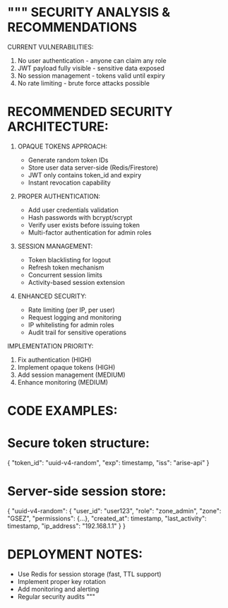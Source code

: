 """
SECURITY ANALYSIS & RECOMMENDATIONS
===================================

CURRENT VULNERABILITIES:
1. No user authentication - anyone can claim any role
2. JWT payload fully visible - sensitive data exposed
3. No session management - tokens valid until expiry
4. No rate limiting - brute force attacks possible

RECOMMENDED SECURITY ARCHITECTURE:
================================

1. OPAQUE TOKENS APPROACH:
   - Generate random token IDs
   - Store user data server-side (Redis/Firestore)
   - JWT only contains token_id and expiry
   - Instant revocation capability

2. PROPER AUTHENTICATION:
   - Add user credentials validation
   - Hash passwords with bcrypt/scrypt
   - Verify user exists before issuing token
   - Multi-factor authentication for admin roles

3. SESSION MANAGEMENT:
   - Token blacklisting for logout
   - Refresh token mechanism
   - Concurrent session limits
   - Activity-based session extension

4. ENHANCED SECURITY:
   - Rate limiting (per IP, per user)
   - Request logging and monitoring
   - IP whitelisting for admin roles
   - Audit trail for sensitive operations

IMPLEMENTATION PRIORITY:
1. Fix authentication (HIGH)
2. Implement opaque tokens (HIGH)
3. Add session management (MEDIUM)
4. Enhance monitoring (MEDIUM)

CODE EXAMPLES:
=============

# Secure token structure:
{
  "token_id": "uuid-v4-random",
  "exp": timestamp,
  "iss": "arise-api"
}

# Server-side session store:
{
  "uuid-v4-random": {
    "user_id": "user123",
    "role": "zone_admin",
    "zone": "GSEZ", 
    "permissions": {...},
    "created_at": timestamp,
    "last_activity": timestamp,
    "ip_address": "192.168.1.1"
  }
}

DEPLOYMENT NOTES:
================
- Use Redis for session storage (fast, TTL support)
- Implement proper key rotation
- Add monitoring and alerting
- Regular security audits
"""
